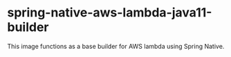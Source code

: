 # spring-native-aws-lambda-java11-builder
This image functions as a base builder for AWS lambda using Spring Native.
